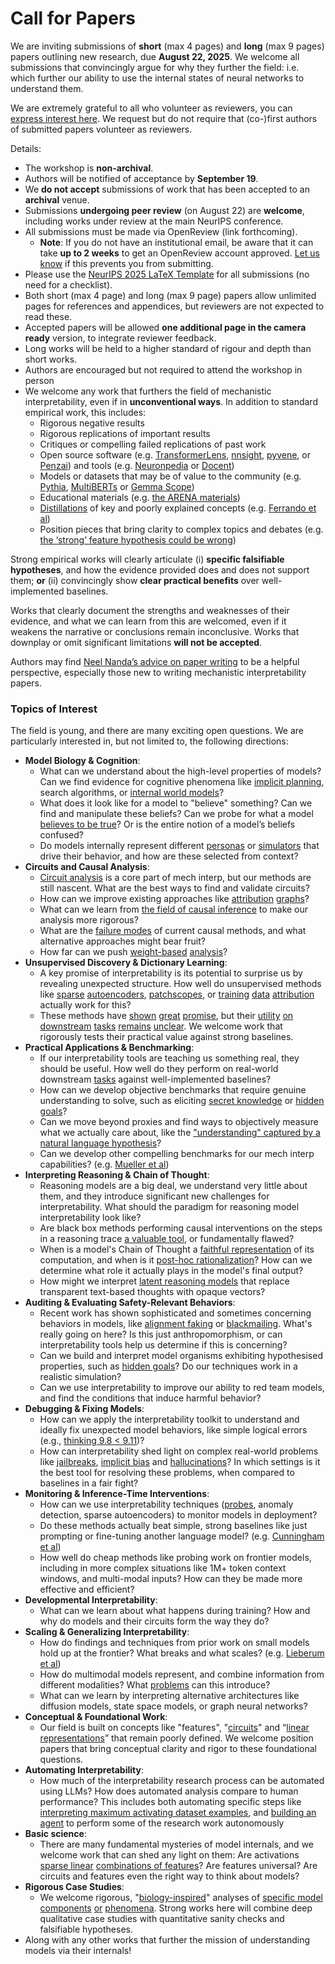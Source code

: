 # Call for Papers
We are inviting submissions of **short** (max 4 pages) and **long** (max 9 pages) papers outlining new research, due **August 22, 2025**. We welcome all submissions that convincingly argue for why they further the field: i.e. which further our ability to use the internal states of neural networks to understand them. 

We are extremely grateful to all who volunteer as reviewers, you can [express interest here](https://www.google.com/url?q=https://docs.google.com/forms/d/e/1FAIpQLSdiw1SJllzoTz_nqzDTzTOGb9DV3W_truQyh-WvYj_QGIi7Mg/viewform?usp%3Ddialog&sa=D&source=editors&ust=1752833440467223&usg=AOvVaw1kvrZZquxrw_ZThZcd5XLy). We request but do not require that (co-)first authors of submitted papers volunteer as reviewers. 

Details: 
* The workshop is **non-archival**.
* Authors will be notified of acceptance by **September 19**.
* We **do not accept** submissions of work that has been accepted to an **archival** venue.
* Submissions **undergoing peer review** (on August 22) are **welcome**, including works under review at the main NeurIPS conference.
* All submissions must be made via OpenReview (link forthcoming).
  * **Note**: If you do not have an institutional email, be aware that it can take **up to 2 weeks** to get an OpenReview account approved. [Let us know](mailto:neurips2025@mechinterpworkshop.com) if this prevents you from submitting.
* Please use the [NeurIPS 2025 LaTeX Template](https://www.google.com/url?q=https://media.neurips.cc/Conferences/NeurIPS2025/Styles.zip&sa=D&source=editors&ust=1752833440469412&usg=AOvVaw1SNQp21c2ZQW0FejQfoq_m) for all submissions (no need for a checklist).
* Both short (max 4 page) and long (max 9 page) papers allow unlimited pages for references and appendices, but reviewers are not expected to read these.
* Accepted papers will be allowed **one additional page in the camera ready** version, to integrate reviewer feedback.
* Long works will be held to a higher standard of rigour and depth than short works.
* Authors are encouraged but not required to attend the workshop in person
* We welcome any work that furthers the field of mechanistic interpretability, even if in **unconventional ways**. In addition to standard empirical work, this includes:
  * Rigorous negative results
  * Rigorous replications of important results
  * Critiques or compelling failed replications of past work
  * Open source software (e.g. [TransformerLens](https://www.google.com/url?q=https://github.com/neelnanda-io/TransformerLens&sa=D&source=editors&ust=1752833440471370&usg=AOvVaw1JAvG_X5UtvLprDNipONzc), [nnsight](https://www.google.com/url?q=https://github.com/ndif-team/nnsight&sa=D&source=editors&ust=1752833440471498&usg=AOvVaw3vCCHgujDA81uxwCc7y5fm), [pyvene](https://www.google.com/url?q=https://github.com/stanfordnlp/pyvene/tree/main/pyvene/models/mlp&sa=D&source=editors&ust=1752833440471635&usg=AOvVaw0igMRMOiZr2G_E1RwhlMu6), or [Penzai](https://www.google.com/url?q=https://github.com/google-deepmind/penzai&sa=D&source=editors&ust=1752833440471785&usg=AOvVaw2vy0Z0ext7VmC6AtOke7UC)) and tools (e.g. [Neuronpedia](https://www.google.com/url?q=http://neuronpedia.org&sa=D&source=editors&ust=1752833440471929&usg=AOvVaw0S_iZW4jPsAf-dffRnBmrD) or [Docent](https://www.google.com/url?q=https://transluce.org/introducing-docent&sa=D&source=editors&ust=1752833440472066&usg=AOvVaw07J5rPs7tA1byR5VKFEpmT))
  * Models or datasets that may be of value to the community (e.g. [Pythia](https://www.google.com/url?q=https://arxiv.org/abs/2304.01373&sa=D&source=editors&ust=1752833440472337&usg=AOvVaw25FvR4vj9FS22pb3F4yPAr), [MultiBERTs](https://www.google.com/url?q=https://arxiv.org/abs/2106.16163&sa=D&source=editors&ust=1752833440472462&usg=AOvVaw2S84LCIMOdB3cP0MhyH8P7) or [Gemma Scope](https://www.google.com/url?q=https://arxiv.org/abs/2408.05147&sa=D&source=editors&ust=1752833440472584&usg=AOvVaw0vBixR85y609661ErV-jUT))
  * Educational materials (e.g. [the ARENA materials](https://www.google.com/url?q=https://arena3-chapter1-transformer-interp.streamlit.app/&sa=D&source=editors&ust=1752833440472842&usg=AOvVaw3WtX0JdkDDIziVTUIvZgUQ))
  * [Distillations](https://www.google.com/url?q=https://distill.pub/2017/research-debt/&sa=D&source=editors&ust=1752833440473014&usg=AOvVaw0i2V0GBRzvLbjjUD7mDE-v) of key and poorly explained concepts (e.g. [Ferrando et al](https://www.google.com/url?q=https://arxiv.org/abs/2405.00208&sa=D&source=editors&ust=1752833440473288&usg=AOvVaw3Sd92zL20c22qu-0kt7PBO))
  * Position pieces that bring clarity to complex topics and debates (e.g. [the ‘strong’ feature hypothesis could be wrong](https://www.google.com/url?q=https://www.alignmentforum.org/posts/tojtPCCRpKLSHBdpn/the-strong-feature-hypothesis-could-be-wrong&sa=D&source=editors&ust=1752833440473702&usg=AOvVaw1boOjgJIF0jXlMW6Aas2-L))

Strong empirical works will clearly articulate (i) **specific falsifiable hypotheses**, and how the evidence provided does and does not support them; **or** (ii) convincingly show **clear practical benefits** over well-implemented baselines. 

Works that clearly document the strengths and weaknesses of their evidence, and what we can learn from this are welcomed, even if it weakens the narrative or conclusions remain inconclusive. Works that downplay or omit significant limitations **will not be accepted**. 

Authors may find [Neel Nanda’s advice on paper writing](https://www.google.com/url?q=https://www.alignmentforum.org/posts/eJGptPbbFPZGLpjsp/highly-opinionated-advice-on-how-to-write-ml-papers&sa=D&source=editors&ust=1752833440475266&usg=AOvVaw3vYrhgJvnZbKZwnWkzFH9l) to be a helpful perspective, especially those new to writing mechanistic interpretability papers. 
### Topics of Interest
The field is young, and there are many exciting open questions. We are particularly interested in, but not limited to, the following directions: 
* **Model Biology & Cognition**:
  * What can we understand about the high-level properties of models? Can we find evidence for cognitive phenomena like [implicit planning](https://www.google.com/url?q=https://transformer-circuits.pub/2025/attribution-graphs/biology.html%23dives-poems&sa=D&source=editors&ust=1752833440476355&usg=AOvVaw3EkgelFXBgN6xf3RwezPGm), search algorithms, or [internal world models](https://www.google.com/url?q=https://arxiv.org/abs/2210.13382&sa=D&source=editors&ust=1752833440476536&usg=AOvVaw3syUvsTufl6v988NzFJss5)?
  * What does it look like for a model to "believe" something? Can we find and manipulate these beliefs? Can we probe for what a model [believes to be true](https://www.google.com/url?q=https://arxiv.org/abs/2310.06824&sa=D&source=editors&ust=1752833440476931&usg=AOvVaw1GlgQ0jAzAZLOSaSIFAXEZ)? Or is the entire notion of a model’s beliefs confused?
  * Do models internally represent different [personas](https://www.google.com/url?q=https://arxiv.org/abs/2406.12094&sa=D&source=editors&ust=1752833440477244&usg=AOvVaw3wmTV3jMALtjPXaCbvVwmK) or [simulators](https://www.google.com/url?q=https://www.nature.com/articles/s41586-023-06647-8&sa=D&source=editors&ust=1752833440477378&usg=AOvVaw1DgEKHSiy0igvVNrYkm2MG) that drive their behavior, and how are these selected from context?
* **Circuits and Causal Analysis**:
  * [Circuit analysis](https://www.google.com/url?q=https://distill.pub/2020/circuits/zoom-in/&sa=D&source=editors&ust=1752833440477775&usg=AOvVaw1Sv5i3y_F-0i01LwIOj4C_) is a core part of mech interp, but our methods are still nascent. What are the best ways to find and validate circuits?
  * How can we improve existing approaches like [attribution](https://www.google.com/url?q=https://arxiv.org/abs/2406.11944&sa=D&source=editors&ust=1752833440478200&usg=AOvVaw3RP1JqI5D0gFWNlITlAI9U) [graphs](https://www.google.com/url?q=https://transformer-circuits.pub/2025/attribution-graphs/methods.html&sa=D&source=editors&ust=1752833440478339&usg=AOvVaw07Irh0Kox1hIg8jpI5CcwL)?
  * What can we learn from [the field of causal inference](https://www.google.com/url?q=https://arxiv.org/abs/2407.04690&sa=D&source=editors&ust=1752833440478581&usg=AOvVaw2HWk_ny2EKLXU4BuDqKIZf) to make our analysis more rigorous?
  * What are the [failure modes](https://www.google.com/url?q=https://arxiv.org/abs/2307.15771&sa=D&source=editors&ust=1752833440478833&usg=AOvVaw1-o1c9R5Gh_oRBuB6gKuKj) of current causal methods, and what alternative approaches might bear fruit?
  * How far can we push [weight-based](https://www.google.com/url?q=https://arxiv.org/abs/2301.05217&sa=D&source=editors&ust=1752833440479142&usg=AOvVaw3dsBLa9AiR52PJzTB1yfu-) [analysis](https://www.google.com/url?q=https://arxiv.org/abs/2410.08417&sa=D&source=editors&ust=1752833440479251&usg=AOvVaw0Lf4oDZNPtPeGGbn73dNGz)?
* **Unsupervised Discovery & Dictionary Learning**:
  * A key promise of interpretability is its potential to surprise us by revealing unexpected structure. How well do unsupervised methods like [sparse](https://www.google.com/url?q=https://arxiv.org/abs/2103.15949&sa=D&source=editors&ust=1752833440479822&usg=AOvVaw3Vl8WFTZ8P9tut8_KKWMFx) [autoencoders](https://www.google.com/url?q=https://transformer-circuits.pub/2023/monosemantic-features&sa=D&source=editors&ust=1752833440479965&usg=AOvVaw1emSURgHK87BYTZYbsN7fJ), [patch](https://www.google.com/url?q=https://arxiv.org/abs/2401.06102&sa=D&source=editors&ust=1752833440480072&usg=AOvVaw1o8PUx87iH9sl_8Hk9ZjkE)[scopes](https://www.google.com/url?q=https://arxiv.org/abs/2403.10949v2&sa=D&source=editors&ust=1752833440480152&usg=AOvVaw2HHVk8XyKTlE8OyG4WyVvT), or [training](https://www.google.com/url?q=https://proceedings.mlr.press/v70/koh17a?ref%3Dhttps://githubhelp.com&sa=D&source=editors&ust=1752833440480317&usg=AOvVaw1Mnhviu7ET0sXzct-iA-Tn) [data](https://www.google.com/url?q=https://arxiv.org/abs/2308.03296&sa=D&source=editors&ust=1752833440480424&usg=AOvVaw0qzxlxzT-ctQ7pZYLoHSlm) [attribution](https://www.google.com/url?q=https://arxiv.org/abs/2205.11482&sa=D&source=editors&ust=1752833440480544&usg=AOvVaw1T7T0J_kh0GrfZrgA_bMUu) actually work for this?
  * These methods have [shown](https://www.google.com/url?q=https://transformer-circuits.pub/2024/scaling-monosemanticity/index.html&sa=D&source=editors&ust=1752833440480799&usg=AOvVaw2iFJDJPBB-CvmwGa6tOJ6x) [great](https://www.google.com/url?q=https://transformer-circuits.pub/2025/attribution-graphs/biology.html&sa=D&source=editors&ust=1752833440480936&usg=AOvVaw2VkxNPm9JzwYsP80UT6Cfp) [promise](https://www.google.com/url?q=https://arxiv.org/abs/2503.10965&sa=D&source=editors&ust=1752833440481046&usg=AOvVaw033C_Lid15-7Lx-YuSrD0C), but their [utility](https://www.google.com/url?q=https://arxiv.org/abs/2502.16681&sa=D&source=editors&ust=1752833440481167&usg=AOvVaw0nGbeSY-71FjUhaP-Ksp6m) [on](https://www.google.com/url?q=https://www.tilderesearch.com/blog/sieve&sa=D&source=editors&ust=1752833440481273&usg=AOvVaw3Oqn09r2emWZm70bJq5oCW) [downstream](https://www.google.com/url?q=https://arxiv.org/abs/2501.17148&sa=D&source=editors&ust=1752833440481392&usg=AOvVaw0ZUuNQj44VHmq5EFxYXmso) [tasks](https://www.google.com/url?q=https://transformer-circuits.pub/2024/features-as-classifiers/index.html&sa=D&source=editors&ust=1752833440481536&usg=AOvVaw2jZ8IYj3h97dRVGGVOORZw) [remains](https://www.google.com/url?q=https://arxiv.org/abs/2502.04382&sa=D&source=editors&ust=1752833440481646&usg=AOvVaw1Fwn6ydPAUCwPKsvkhV9Ie) [unclear](https://www.google.com/url?q=https://www.alignmentforum.org/posts/4uXCAJNuPKtKBsi28/negative-results-for-saes-on-downstream-tasks&sa=D&source=editors&ust=1752833440481814&usg=AOvVaw0AcKh4DyzAp_-5VheJT5p0). We welcome work that rigorously tests their practical value against strong baselines.
* **Practical Applications & Benchmarking**:
  * If our interpretability tools are teaching us something real, they should be useful. How well do they perform on real-world downstream [tasks](https://www.google.com/url?q=https://www.lesswrong.com/posts/wGRnzCFcowRCrpX4Y/downstream-applications-as-validation-of-interpretability&sa=D&source=editors&ust=1752833440482568&usg=AOvVaw2jhA0dlNwLIgfOsVXREY4D) against well-implemented baselines?
  * How can we develop objective benchmarks that require genuine understanding to solve, such as eliciting [secret knowledge](https://www.google.com/url?q=https://arxiv.org/abs/2505.14352&sa=D&source=editors&ust=1752833440482982&usg=AOvVaw34XZ66rW6itR6cKSu0FyNb) or [hidden goals](https://www.google.com/url?q=https://arxiv.org/abs/2503.10965&sa=D&source=editors&ust=1752833440483103&usg=AOvVaw0iwWz0iHRLJLn4vF8lFdX5)?
  * Can we move beyond proxies and find ways to objectively measure what we actually care about, like the ["understanding" captured by a natural language hypothesis](https://www.google.com/url?q=https://arxiv.org/abs/2502.04382&sa=D&source=editors&ust=1752833440483511&usg=AOvVaw2I_MXO4MiYg4XtyMw8a8Ah)?
  * Can we develop other compelling benchmarks for our mech interp capabilities? (e.g. [Mueller et al](https://www.google.com/url?q=https://arxiv.org/abs/2504.13151&sa=D&source=editors&ust=1752833440483808&usg=AOvVaw1wGvnoG5-kniagCLYJe-WG))
* **Interpreting Reasoning & Chain of Thought**:
  * Reasoning models are a big deal, we understand very little about them, and they introduce significant new challenges for interpretability. What should the paradigm for reasoning model interpretability look like?
  * Are black box methods performing causal interventions on the steps in a reasoning trace [a valuable tool](https://www.google.com/url?q=https://arxiv.org/abs/2506.19143&sa=D&source=editors&ust=1752833440484665&usg=AOvVaw1oaddc8iYweA6IWmqEDMnf), or fundamentally flawed?
  * When is a model's Chain of Thought a [faithful representation](https://www.google.com/url?q=https://arxiv.org/abs/2305.04388&sa=D&source=editors&ust=1752833440484953&usg=AOvVaw2aPcPdqdsfPfBetbb8iWzM) of its computation, and when is it [post-hoc rationalization](https://www.google.com/url?q=https://arxiv.org/abs/2503.08679&sa=D&source=editors&ust=1752833440485152&usg=AOvVaw0pwnsOI8nokDHjkFkYkgc4)? How can we determine what role it actually plays in the model's final output?
  * How might we interpret [latent reasoning models](https://www.google.com/url?q=https://arxiv.org/abs/2412.06769&sa=D&source=editors&ust=1752833440485498&usg=AOvVaw1HDqecpAVet-P0Na3chKGT) that replace transparent text-based thoughts with opaque vectors?
* **Auditing & Evaluating Safety-Relevant Behaviors**:
  * Recent work has shown sophisticated and sometimes concerning behaviors in models, like [alignment faking](https://www.google.com/url?q=https://arxiv.org/abs/2412.14093&sa=D&source=editors&ust=1752833440486112&usg=AOvVaw3WRM4I1mx2-h73TPQ_MfsL) or [blackmailing](https://www.google.com/url?q=https://www.anthropic.com/research/agentic-misalignment&sa=D&source=editors&ust=1752833440486253&usg=AOvVaw0xyfye45ou_tVXpgOJZgJg). What's really going on here? Is this just anthropomorphism, or can interpretability tools help us determine if this is concerning?
  * Can we build and interpret model organisms exhibiting hypothesised properties, such as [hidden goals](https://www.google.com/url?q=https://arxiv.org/abs/2503.10965&sa=D&source=editors&ust=1752833440486769&usg=AOvVaw3rsLq57oIJeX3ptjPDiTiA)? Do our techniques work in a realistic simulation?
  * Can we use interpretability to improve our ability to red team models, and find the conditions that induce harmful behavior?
* **Debugging & Fixing Models**:
  * How can we apply the interpretability toolkit to understand and ideally fix unexpected model behaviors, like simple logical errors (e.g., [thinking 9.8 < 9.11](https://www.google.com/url?q=https://transluce.org/observability-interface&sa=D&source=editors&ust=1752833440487643&usg=AOvVaw2Jzr56uCSYkkysBosbmjD-))?
  * How can interpretability shed light on complex real-world problems like [jailbreaks](https://www.google.com/url?q=https://transformer-circuits.pub/2025/attribution-graphs/biology.html%23dives-jailbreak&sa=D&source=editors&ust=1752833440487979&usg=AOvVaw1o9i4v7W7qduyiSx1bf6_B), [implicit bias](https://www.google.com/url?q=https://arxiv.org/abs/2506.10922&sa=D&source=editors&ust=1752833440488105&usg=AOvVaw1Gqwngr55I8KKULNNKZuYR) and [hallucinations](https://www.google.com/url?q=https://arxiv.org/abs/2411.14257&sa=D&source=editors&ust=1752833440488227&usg=AOvVaw3SyiN535k-bsEnugQfcm9q)? In which settings is it the best tool for resolving these problems, when compared to baselines in a fair fight?
* **Monitoring & Inference-Time Interventions**:
  * How can we use interpretability techniques ([probes](https://www.google.com/url?q=https://arxiv.org/abs/2102.12452&sa=D&source=editors&ust=1752833440488800&usg=AOvVaw2pSL57BiR2UxyIK6pVs4Ah), anomaly detection, sparse autoencoders) to monitor models in deployment?
  * Do these methods actually beat simple, strong baselines like just prompting or fine-tuning another language model? (e.g. [Cunningham et al](https://www.google.com/url?q=https://alignment.anthropic.com/2025/cheap-monitors/&sa=D&source=editors&ust=1752833440489287&usg=AOvVaw1GkBYxrLUlaBux5EMnT0zd))
  * How well do cheap methods like probing work on frontier models, including in more complex situations like 1M+ token context windows, and multi-modal inputs? How can they be made more effective and efficient?
* **Developmental Interpretability**:
  * What can we learn about what happens during training? How and why do models and their circuits form the way they do?
* **Scaling & Generalizing Interpretability**:
  * How do findings and techniques from prior work on small models hold up at the frontier? What breaks and what scales? (e.g. [Lieberum et al](https://www.google.com/url?q=https://arxiv.org/abs/2307.09458&sa=D&source=editors&ust=1752833440490647&usg=AOvVaw22vgC6N3U7yS4r2bnlED2Q))
  * How do multimodal models represent, and combine information from different modalities? What [problems](https://www.google.com/url?q=https://openreview.net/pdf?id%3DVUhRdZp8ke&sa=D&source=editors&ust=1752833440490975&usg=AOvVaw1YFPhY1pvcMghmJ9L2Hjyx) can this introduce?
  * What can we learn by interpreting alternative architectures like diffusion models, state space models, or graph neural networks?
* **Conceptual & Foundational Work**:
  * Our field is built on concepts like "features", "[circuits](https://www.google.com/url?q=https://distill.pub/2020/circuits/zoom-in/&sa=D&source=editors&ust=1752833440491659&usg=AOvVaw1kLYPJGyqna0hyR2oSu83B)" and “[linear representations](https://www.google.com/url?q=https://transformer-circuits.pub/2024/july-update/index.html%23linear-representations&sa=D&source=editors&ust=1752833440491861&usg=AOvVaw0qINmuUjWmOyRLcZB1CGy2)” that remain poorly defined. We welcome position papers that bring conceptual clarity and rigor to these foundational questions.
* **Automating Interpretability**:
  * How much of the interpretability research process can be automated using LLMs? How does automated analysis compare to human performance? This includes both automating specific steps like [interpreting maximum activating dataset examples](https://www.google.com/url?q=https://openaipublic.blob.core.windows.net/neuron-explainer/paper/index.html&sa=D&source=editors&ust=1752833440492786&usg=AOvVaw1IScYwQlvGSpW1SgVSYHSO), and [building an agent](https://www.google.com/url?q=https://arxiv.org/abs/2404.14394&sa=D&source=editors&ust=1752833440492923&usg=AOvVaw2I-03LoDAbMGWnDeI4cTYY) to perform some of the research work autonomously
* **Basic science**:
  * There are many fundamental mysteries of model internals, and we welcome work that can shed any light on them: Are activations [sparse linear](https://www.google.com/url?q=https://arxiv.org/abs/1601.03764&sa=D&source=editors&ust=1752833440493494&usg=AOvVaw1s3gRCkkTWbD4lfTr136K3) [combinations of features](https://www.google.com/url?q=https://transformer-circuits.pub/2022/toy_model/index.html&sa=D&source=editors&ust=1752833440493654&usg=AOvVaw0GjGIvAca2HEIMfQ40ezOx)? Are features universal? Are circuits and features even the right way to think about models?
* **Rigorous Case Studies**:
  * We welcome rigorous, "[biology-inspired](https://www.google.com/url?q=https://distill.pub/2020/circuits/curve-circuits/&sa=D&source=editors&ust=1752833440494178&usg=AOvVaw2hO0WrbCha96TjtNiLroUa)" analyses of [specific model](https://www.google.com/url?q=https://arxiv.org/abs/2310.04625&sa=D&source=editors&ust=1752833440494316&usg=AOvVaw1ArAtdbeTlFRKe3Vfz4PAM) [components](https://www.google.com/url?q=https://transformer-circuits.pub/2024/scaling-monosemanticity/index.html&sa=D&source=editors&ust=1752833440494464&usg=AOvVaw1nUKNTUgvfjX2BYFnb5cUg) [or](https://www.google.com/url?q=https://arxiv.org/abs/2305.01610&sa=D&source=editors&ust=1752833440494562&usg=AOvVaw3Lu8HjkyKm5NH35VoiQQg7) [phenomena](https://www.google.com/url?q=https://arxiv.org/abs/2306.09346&sa=D&source=editors&ust=1752833440494668&usg=AOvVaw3o7RkY2OBeRjH5jru0dCvC). Strong works here will combine deep qualitative case studies with quantitative sanity checks and falsifiable hypotheses.
* Along with any other works that further the mission of understanding models via their internals!